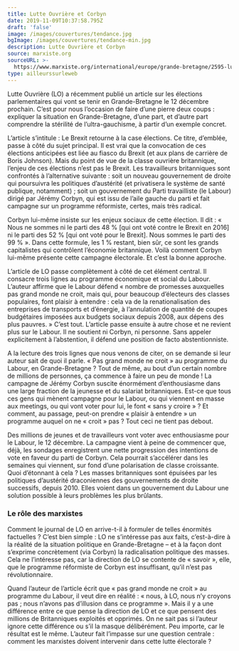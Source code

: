 ```yaml
---
title: Lutte Ouvrière et Corbyn
date: 2019-11-09T10:37:58.795Z
draft: 'false'
image: /images/couvertures/tendance.jpg
bgImage: /images/couvertures/tendance-min.jpg
description: Lutte Ouvrière et Corbyn
source: marxiste.org
sourceURL: >-
  https://www.marxiste.org/international/europe/grande-bretagne/2595-lutte-ouvriere-et-jeremy-corbyn
type: ailleurssurleweb
---
```

Lutte Ouvrière (LO) a récemment publié un article sur les élections parlementaires qui vont se tenir en Grande-Bretagne le 12 décembre prochain. C’est pour nous l’occasion de faire d’une pierre deux coups : expliquer la situation en Grande-Bretagne, d’une part, et d’autre part comprendre la stérilité de l’ultra-gauchisme, à partir d’un exemple concret.


L’article s’intitule : Le Brexit retourne à la case élections. Ce titre, d’emblée, passe à côté du sujet principal. Il est vrai que la convocation de ces élections anticipées est liée au fiasco du Brexit (et aux plans de carrière de Boris Johnson). Mais du point de vue de la classe ouvrière britannique, l’enjeu de ces élections n’est pas le Brexit. Les travailleurs britanniques sont confrontés à l’alternative suivante : soit un nouveau gouvernement de droite qui poursuivra les politiques d’austérité (et privatisera le système de santé publique, notamment) ; soit un gouvernement du Parti travailliste (le Labour) dirigé par Jérémy Corbyn, qui est issu de l’aile gauche du parti et fait campagne sur un programme réformiste, certes, mais très radical.



Corbyn lui-même insiste sur les enjeux sociaux de cette élection. Il dit : « Nous ne sommes ni le parti des 48 % \[qui ont voté contre le Brexit en 2016] ni le parti des 52 % \[qui ont voté pour le Brexit]. Nous sommes le parti des 99 % ». Dans cette formule, les 1 % restant, bien sûr, ce sont les grands capitalistes qui contrôlent l’économie britannique. Voilà comment Corbyn lui-même présente cette campagne électorale. Et c’est la bonne approche.



L’article de LO passe complètement à côté de cet élément central. Il consacre trois lignes au programme économique et social du Labour. L’auteur affirme que le Labour défend « nombre de promesses auxquelles pas grand monde ne croit, mais qui, pour beaucoup d’électeurs des classes populaires, font plaisir à entendre : cela va de la renationalisation des entreprises de transports et d’énergie, à l’annulation de quantité de coupes budgétaires imposées aux budgets sociaux depuis 2008, aux dépens des plus pauvres. » C’est tout. L’article passe ensuite à autre chose et ne revient plus sur le Labour. Il ne soutient ni Corbyn, ni personne. Sans appeler explicitement à l’abstention, il défend une position de facto abstentionniste.



A la lecture des trois lignes que nous venons de citer, on se demande si leur auteur sait de quoi il parle. « Pas grand monde ne croit » au programme du Labour, en Grande-Bretagne ? Tout de même, au bout d’un certain nombre de millions de personnes, ça commence à faire un peu de monde ! La campagne de Jérémy Corbyn suscite énormément d’enthousiasme dans une large fraction de la jeunesse et du salariat britanniques. Est-ce que tous ces gens qui mènent campagne pour le Labour, ou qui viennent en masse aux meetings, ou qui vont voter pour lui, le font « sans y croire » ? Et comment, au passage, peut-on prendre « plaisir à entendre » un programme auquel on ne « croit » pas ? Tout ceci ne tient pas debout.



Des millions de jeunes et de travailleurs vont voter avec enthousiasme pour le Labour, le 12 décembre. La campagne vient à peine de commencer que, déjà, les sondages enregistrent une nette progression des intentions de vote en faveur du parti de Corbyn. Cela pourrait s’accélérer dans les semaines qui viennent, sur fond d’une polarisation de classe croissante. Quoi d’étonnant à cela ? Les masses britanniques sont épuisées par les politiques d’austérité draconiennes des gouvernements de droite successifs, depuis 2010. Elles voient dans un gouvernement du Labour une solution possible à leurs problèmes les plus brûlants.


### Le rôle des marxistes

Comment le journal de LO en arrive-t-il à formuler de telles énormités factuelles ? C’est bien simple : LO ne s’intéresse pas aux faits, c’est-à-dire à la réalité de la situation politique en Grande-Bretagne – et à la façon dont s’exprime concrètement (via Corbyn) la radicalisation politique des masses. Cela ne l’intéresse pas, car la direction de LO se contente de « savoir », elle, que le programme réformiste de Corbyn est insuffisant, qu’il n’est pas révolutionnaire.



Quand l’auteur de l’article écrit que « pas grand monde ne croit » au programme du Labour, il veut dire en réalité : « nous, à LO, nous n’y croyons pas ; nous n’avons pas d’illusion dans ce programme ». Mais il y a une différence entre ce que pense la direction de LO et ce que pensent des millions de Britanniques exploités et opprimés. On ne sait pas si l’auteur ignore cette différence ou s’il la masque délibérément. Peu importe, car le résultat est le même. L’auteur fait l’impasse sur une question centrale : comment les marxistes doivent intervenir dans cette lutte électorale ?
